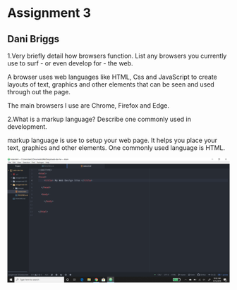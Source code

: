 # Assignment 3
## Dani Briggs


1.Very briefly detail how browsers function. List any browsers you currently use to surf - or even develop for - the web.

A browser uses web languages like HTML, Css and JavaScript to create layouts of text, graphics and other elements that can be seen and used through out the page.

The main browsers I use are Chrome, Firefox and Edge.

2.What is a markup language? Describe one commonly used in development.

markup language is use to setup your web page. It helps you place your text, graphics and other elements. One commonly used language is HTML.

![Assignment 3 Screenshot](./images/assignment03screenshot.png)
